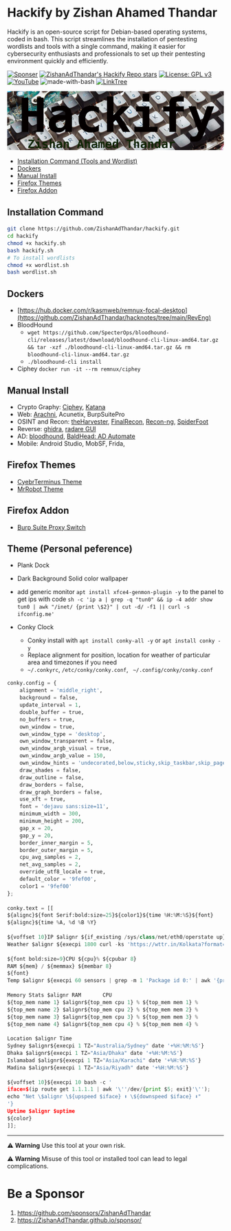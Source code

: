 # Hackify by Zishan Ahamed Thandar

Hackify is an open-source script for Debian-based operating systems, coded in bash. This script streamlines the installation of pentesting wordlists and tools with a single command, making it easier for cybersecurity enthusiasts and professionals to set up their pentesting environment quickly and efficiently.

[![Sponser](https://img.shields.io/github/sponsors/ZishanAdThandar)](https://github.com/sponsors/ZishanAdThandar)
[![ZishanAdThandar's Hackify Repo stars](https://img.shields.io/github/stars/ZishanAdThandar/hackify)](https://github.com/ZishanAdThandar/hackify)
[![License: GPL v3](https://img.shields.io/github/license/ZishanAdThandar/pentest)](https://www.gnu.org/licenses/gpl-3.0)
[![YouTube](https://img.shields.io/youtube/channel/subscribers/UChgqXa2j7ZKkHX2Y76tSxoA)](https://youtube.com/@hackerstation)
![made-with-bash](https://img.shields.io/badge/Made_with-Bash-1f425f.svg)
[![LinkTree](https://img.shields.io/badge/Link-Tree-bbd343)](https://zishanadthandar.github.io/linktree/)

![Banner Hackify](./banner.png)

- [Installation Command (Tools and Wordlist)](#installation-command)
- [Dockers](#dockers)
- [Manual Install](#manual-install)
- [Firefox Themes](#firefox-themes)
- [Firefox Addon](#firefox-addon)

## Installation Command

```bash
git clone https://github.com/ZishanAdThandar/hackify.git
cd hackify
chmod +x hackify.sh
bash hackify.sh
# To install wordlists
chmod +x wordlist.sh
bash wordlist.sh
```

## Dockers
- [https://hub.docker.com/r/kasmweb/remnux-focal-desktop](https://github.com/ZishanAdThandar/hacknotes/tree/main/RevEng)
- BloodHound
    - `wget https://github.com/SpecterOps/bloodhound-cli/releases/latest/download/bloodhound-cli-linux-amd64.tar.gz && tar -xzf ./bloodhound-cli-linux-amd64.tar.gz && rm bloodhound-cli-linux-amd64.tar.gz`
    - `./bloodhound-cli install`
- Ciphey `docker run -it --rm remnux/ciphey`

## Manual Install
- Crypto Graphy: [Ciphey](https://github.com/bee-san/Ciphey), [Katana](https://github.com/JohnHammond/katana) 
- Web: [Arachni](https://github.com/Arachni/arachni/wiki/Installation#linux), Acunetix, BurpSuitePro
- OSINT and Recon: [theHarvester](https://github.com/laramies/theHarvester), [FinalRecon](https://github.com/thewhiteh4t/FinalRecon), [Recon-ng](https://github.com/lanmaster53/recon-ng), [SpiderFoot](https://github.com/smicallef/spiderfoot)
- Reverse: [ghidra](https://github.com/NationalSecurityAgency/ghidra/releases/tag/Ghidra_11.3.2_build), [radare GUI](https://github.com/radareorg/iaito)
- AD: [bloodhound](https://github.com/SpecterOps/BloodHound), [BaldHead: AD Automate](https://github.com/ahmadallobani/BaldHead)
- Mobile: Android Studio, MobSF, Frida, 

## Firefox Themes
- [CyebrTerminus Theme](https://addons.mozilla.org/en-US/firefox/addon/zishanadthandar-cyberterminus/)
- [MrRobot Theme](https://addons.mozilla.org/en-US/firefox/addon/mrrobothacker/)

## Firefox Addon
- [Burp Suite Proxy Switch](https://addons.mozilla.org/en-US/firefox/addon/burp-proxy-toggler-lite/?utm_source=addons.mozilla.org&utm_medium=referral&utm_content=search)

## Theme (Personal peference)
- Plank Dock
- Dark Background Solid color wallpaper
- add generic monitor `apt install xfce4-genmon-plugin -y` to the panel to get ips with code `sh -c 'ip a | grep -q "tun0" && ip -4 addr show tun0 | awk "/inet/ {print \$2}" | cut -d/ -f1 || curl -s ifconfig.me'`

- Conky Clock
  - Conky install with `apt install conky-all -y` or `apt install conky -y`
  - Replace alignment for position, location for weather of particular area and timezones if you need
  - `~/.conkyrc`, `/etc/conky/conky.conf`, ` ~/.config/conky/conky.conf`
```python
conky.config = {
    alignment = 'middle_right',
    background = false,
    update_interval = 1,
    double_buffer = true,
    no_buffers = true,
    own_window = true,
    own_window_type = 'desktop',
    own_window_transparent = false,
    own_window_argb_visual = true,
    own_window_argb_value = 150,
    own_window_hints = 'undecorated,below,sticky,skip_taskbar,skip_pager', 
    draw_shades = false,
    draw_outline = false,
    draw_borders = false,
    draw_graph_borders = false,
    use_xft = true,
    font = 'dejavu sans:size=11',
    minimum_width = 300,
    minimum_height = 200,
    gap_x = 20,
    gap_y = 20,
    border_inner_margin = 5,
    border_outer_margin = 5,
    cpu_avg_samples = 2,
    net_avg_samples = 2,
    override_utf8_locale = true,
    default_color = '9fef00',
    color1 = '9fef00'
};

conky.text = [[
${alignc}${font Serif:bold:size=25}${color1}${time %H:%M:%S}${font}
${alignc}${time %A, %d %B %Y}

${voffset 10}IP $alignr ${if_existing /sys/class/net/eth0/operstate up}${addr eth0}${else}${if_existing /sys/class/net/wlan0/operstate up}${addr wlan0}${else}${execpi 1800 curl -s ifconfig.me}${endif}${endif}
Weather $alignr ${execpi 1800 curl -ks 'https://wttr.in/Kolkata?format=%C+%t\nAir$alignr%w+\nPressure$alignr+%P\nHumidity$alignr+%h\nMoon+$alignr+%m\nSunrise+$alignr+%S\nSunset+$alignr+%s'}

${font bold:size=9}CPU ${cpu}% ${cpubar 8}
RAM ${mem} / ${memmax} ${membar 8}
${font}
Temp $alignr ${execpi 60 sensors | grep -m 1 'Package id 0:' | awk '{print $4}'}

Memory Stats $alignr RAM       CPU 
${top_mem name 1} $alignr${top_mem cpu 1} % ${top_mem mem 1} %
${top_mem name 2} $alignr${top_mem cpu 2} % ${top_mem mem 2} %
${top_mem name 3} $alignr${top_mem cpu 3} % ${top_mem mem 3} %
${top_mem name 4} $alignr${top_mem cpu 4} % ${top_mem mem 4} %

Location $alignr Time  
Sydney $alignr${execpi 1 TZ="Australia/Sydney" date '+%H:%M:%S'}
Dhaka $alignr${execpi 1 TZ="Asia/Dhaka" date '+%H:%M:%S'}
Islamabad $alignr${execpi 1 TZ="Asia/Karachi" date '+%H:%M:%S'}
Madina $alignr${execpi 1 TZ="Asia/Riyadh" date '+%H:%M:%S'}

${voffset 10}${execpi 10 bash -c '
iface=$(ip route get 1.1.1.1 | awk '\''/dev/{print $5; exit}'\'');
echo "Net \$alignr \${upspeed $iface} ⬆️ \${downspeed $iface} ⬇️"
'}
Uptime $alignr $uptime
${color}
]];

```

---

⚠️ **Warning** Use this tool at your own risk. 

⚠️ **Warning** Misuse of this tool or installed tool can lead to legal complications.


# Be a Sponsor  

1. https://github.com/sponsors/ZishanAdThandar
2. https://ZishanAdThandar.github.io/sponsor/

<!--
1. BTC `bc1q0qhgw5pdys7qqw07rcsyudu5wmv6208nhp5xtn`
2. ETH `0x8cdc24eeb9d1bf46929b2106e3535e0d1953fe1b`
3. ~~USDT (TRC20) `TGW1c7hzyszQNhQHM3aGa1nEKDNuyPueNE`~~ [Invalid]
-->

